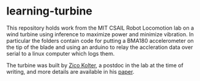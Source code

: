 # learning-turbine

This repository holds work from the MIT CSAIL Robot Locomotion lab on a wind turbine using inference to maximize power and minimize vibration. In particular the folders contain code for putting a BMA180 accelerometer on the tip of the blade and using an arduino to relay the accleration data over serial to a linux computer which logs them.

The turbine was built by [Zico Kolter](http://people.csail.mit.edu/kolter/doku.php?id=home), a postdoc in the lab at the time of writing, and more details are available in his [paper](http://people.csail.mit.edu/kolter/lib/exe/fetch.php?media=pubs:kolter-turbine11.pdf).
